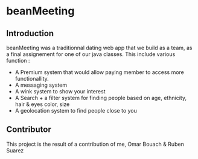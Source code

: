 # beanMeeting

## Introduction

beanMeeting was a traditionnal dating web app that we build as a team, as a final assignement for one of our java classes. This include various function :

- A Premium system that would allow paying member to access more functionallity.
- A messaging system
- A wink system to show your interest
- A Search + a filter system for finding people based on age, ethnicity, hair & eyes color, size 
- A geolocation system to find people close to you

## Contributor

This project is the result of a contribution of me, Omar Bouach & Ruben Suarez
